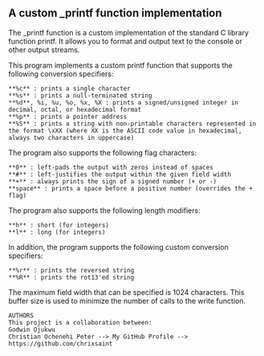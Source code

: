 ## A custom _printf function implementation


The _printf function is a custom implementation of the standard C library 
function printf. It allows you to format and output text to the console or 
other output streams.

This program implements a custom printf function that supports the following conversion specifiers:

    **%c** : prints a single character
    **%s** : prints a null-terminated string
    **%d**, %i, %u, %o, %x, %X : prints a signed/unsigned integer in decimal, octal, or hexadecimal format
    **%p** : prints a pointer address
    **%S** : prints a string with non-printable characters represented in the format \xXX (where XX is the ASCII code value in hexadecimal, always two characters in uppercase)

The program also supports the following flag characters:

    **0** : left-pads the output with zeros instead of spaces
    **#** : left-justifies the output within the given field width
    **+** : always prints the sign of a signed number (+ or -)
    **space** : prints a space before a positive number (overrides the + flag)

The program also supports the following length modifiers:

    **h** : short (for integers)
    **l** : long (for integers)

In addition, the program supports the following custom conversion specifiers:

    **%r** : prints the reversed string
    **%R** : prints the rot13'ed string

The maximum field width that can be specified is 1024 characters. This buffer size is used to minimize the number of calls to the write function.
    
    AUTHORS
    This project is a collaboration between:
    Godwin Ojukwu
    Christian Ochenehi Peter --> My GitHub Profile --> https://github.com/chrixsaint
    